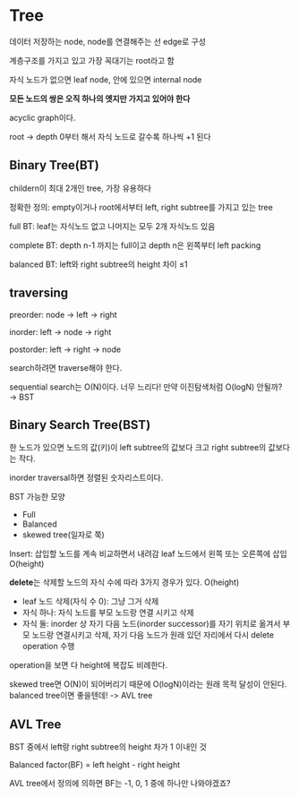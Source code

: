 # Tree
데이터 저장하는 node, node를 연결해주는 선 edge로 구성

계층구조를 가지고 있고 가장 꼭대기는 root라고 함

자식 노드가 없으면 leaf node, 안에 있으면 internal node

**모든 노드의 쌍은 오직 하나의 엣지만 가지고 있어야 한다**

acyclic graph이다.

root → depth 0부터 해서 자식 노드로 갈수록 하나씩 +1 된다

## Binary Tree(BT)

childern이 최대 2개인 tree, 가장 유용하다

정확한 정의: empty이거나 root에서부터 left, right subtree를 가지고 있는 tree

full BT: leaf는 자식노드 없고 나머지는 모두 2개 자식노드 있음

complete BT: depth n-1 까지는 full이고 depth n은 왼쪽부터 left packing

balanced BT: left와 right subtree의 height 차이 ≤1

## traversing

preorder: node → left → right

inorder: left → node → right

postorder: left → right → node

search하려면 traverse해야 한다. 

sequential search는 O(N)이다. 너무 느리다! 만약 이진탐색처럼 O(logN) 안될까? → BST

## Binary Search Tree(BST)

한 노드가 있으면 노드의 값(키)이 left subtree의 값보다 크고 right subtree의 값보다는 작다.

inorder traversal하면 정렬된 숫자리스트이다.

BST 가능한 모양
- Full
- Balanced
- skewed tree(일자로 쭉)

Insert: 삽입할 노드를 계속 비교하면서 내려감 leaf 노드에서 왼쪽 또는 오른쪽에 삽입 O(height)

**delete**는 삭제할 노드의 자식 수에 따라 3가지 경우가 있다. O(height)
- leaf 노드 삭제(자식 수 0): 그냥 그거 삭제
- 자식 하나: 자식 노드를 부모 노드랑 연결 시키고 삭제
- 자식 둘: inorder 상 자기 다음 노드(inorder successor)를 자기 위치로 옮겨서 부모 노드랑 연결시키고 삭제, 자기 다음 노드가 원래 있던 자리에서 다시 delete operation 수행

operation을 보면 다 height에 복잡도 비례한다.

skewed tree면 O(N)이 되어버리기 때문에 O(logN)이라는 원래 목적 달성이 안된다. balanced tree이면 좋을텐데! -> AVL tree

## AVL Tree

BST 중에서 left랑 right subtree의 height 차가 1 이내인 것

Balanced factor(BF) = left height - right height

AVL tree에서 정의에 의하면 BF는 -1, 0, 1 중에 하나만 나와야겠죠?
